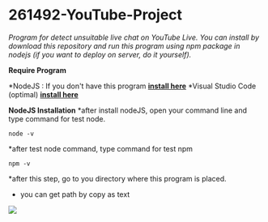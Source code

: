 # 261492-YouTube-Project
*Program for detect unsuitable live chat on YouTube Live. You can install by download this repository and run this program using npm package in nodejs (if you want to deploy on server, do it yourself).*

**Require Program**

*NodeJS : If you don't have this program **[install here](https://nodejs.org/en/download/)**
*Visual Studio Code (optimal) **[install here](https://code.visualstudio.com/download)**

**NodeJS Installation**
*after install nodeJS, open your command line and type command for test node.
```
node -v
```
*after test node command, type command for test npm
```
npm -v
```
*after this step, go to you directory where this program is placed.
* you can get path by copy as text
<img src = "https://drive.google.com/file/d/10gbh7mk1hRFldT9djJHCpmf4uhddzRZt/view?usp=sharing">
